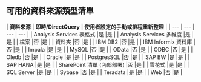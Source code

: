 ## <a name="list-of-available-data-source-types"></a>可用的資料來源類型清單
| **資料來源** | **即時/DirectQuery** | **使用者設定的手動或排程重新整理** |
| --- | --- | --- | --- |
| Analysis Services 表格式 |是 |是 |
| Analysis Services 多維度 |是 |是 |
| 檔案 |否 |是 |
| 資料夾 |否 |是 |
| IBM DB2 |否 |是 |
| IBM Informix 資料庫 |否 |是 |
| Impala |是 |是 |
| MySQL |否 |是 |
| OData |否 |是 |
| ODBC |否 |是 |
| Oledb |否 |是 |
| Oracle |是 |是 |
| PostgresSQL |否 |是 |
| SAP BW |是 |是 |
| SAP HANA |是 |是 |
| SharePoint 清單 (內部部署) |否 |是 |
| 雪花式 |是 |是 |
| SQL Server |是 |是 |
| Sybase |否 |是 |
| Teradata |是 |是 |
| Web |否 |是 |


